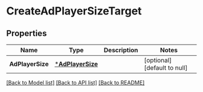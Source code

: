 # CreateAdPlayerSizeTarget

## Properties
Name | Type | Description | Notes
------------ | ------------- | ------------- | -------------
**AdPlayerSize** | [***AdPlayerSize**](AdPlayerSize.md) |  | [optional] [default to null]

[[Back to Model list]](../README.md#documentation-for-models) [[Back to API list]](../README.md#documentation-for-api-endpoints) [[Back to README]](../README.md)

